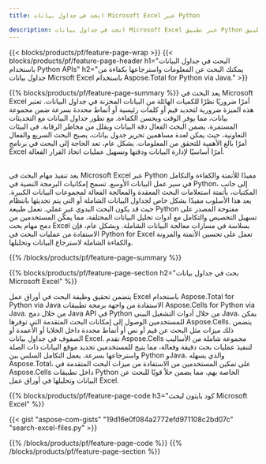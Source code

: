 ```yaml
---
title: ابحث في جداول بيانات Microsoft Excel عبر Python 

description: ابحث في جداول بيانات Microsoft Excel عبر تطبيق Python الخاص بك. البحث في أوراق العمل عبر الإنترنت من خلال التطبيق.
---
```


{{< blocks/products/pf/feature-page-wrap >}}
{{< blocks/products/pf/feature-page-header h1="البحث في جداول البيانات باستخدام Python APIs" h2="يمكنك البحث عن المعلومات واسترجاعها بكفاءة من جداول بيانات Micrsoft Excel باستخدام Aspose.Total for Python via Java." >}}

{{% blocks/products/pf/feature-page-summary %}}
يعد البحث في Microsoft Excel أمرًا ضروريًا نظرًا للكميات الهائلة من البيانات المخزنة في جداول البيانات. تعتبر هذه الميزة ضرورية لتحديد قيم أو كلمات رئيسية أو أنماط محددة بسرعة ضمن مجموعة بيانات، مما يوفر الوقت ويحسن الكفاءة. مع تطور جداول البيانات مع التحديثات المستمرة، يضمن البحث الفعال دقة البيانات ويقلل من مخاطر الرقابة. في البيئات التعاونية، حيث يمكن لعدة مساهمين تحرير جدول بيانات، يصبح البحث السريع والفعال أمرًا بالغ الأهمية للتحقق من المعلومات. بشكل عام، تعد الحاجة إلى البحث في برنامج Excel أمرًا أساسيًا لإدارة البيانات ودقتها وتسهيل عمليات اتخاذ القرار الفعالة.<br /><br />

يعد تنفيذ مهام البحث في Microsoft Excel عبر Python مفيدًا للأتمتة والكفاءة والتكامل في سير عمل البيانات الأوسع. تسمح إمكانيات البرمجة النصية في Python، إلى جانب المكتبات، بأتمتة استعلامات البحث المعقدة والمعالجة الفعالة لمجموعات البيانات الكبيرة. يعد هذا الأسلوب مفيدًا بشكل خاص لجداول البيانات الشاملة أو التي يتم تحديثها بانتظام حيث قد يكون البحث اليدوي غير عملي. تعمل طبيعة Python مفتوحة المصدر على تسهيل التخصيص والتكامل مع أدوات تحليل البيانات المختلفة، مما يمكّن المستخدمين من دمج مهام بحث Excel بسلاسة في مسارات معالجة البيانات الشاملة. وبشكل عام، فإن الاستفادة من عمليات البحث في Python for Excel تعمل على تحسين الأتمتة والمرونة والكفاءة الشاملة لاسترجاع البيانات وتحليلها.

{{% /blocks/products/pf/feature-page-summary  %}}

{{% blocks/products/pf/feature-page-section  h2="بحث في جداول بيانات Microsoft Excel" %}}

يتضمن تحقيق وظيفة البحث في أوراق عمل Excel باستخدام Aspose.Total for Python via Java الاستفادة من واجهة برمجة تطبيقات Aspose.Cells for Python via Java. من خلال دمج Java API في Python من خلال أدوات التشغيل البيني Java، يمكن للمستخدمين الوصول إلى إمكانات البحث المتقدمة التي توفرها Aspose.Cells. يتضمن ذلك ميزات مثل البحث عن قيم أو نص أو أنماط محددة داخل الخلايا أو الأعمدة أو الصفوف في جداول بيانات Excel. تقدم Aspose.Cells مجموعة شاملة من الأساليب لتنفيذ عمليات بحث دقيقة وفعالة، مما يتيح للمستخدمين تحديد موقع البيانات ذات الصلة واسترجاعها بسرعة. يعمل التكامل السلس بين Python وJava، والذي يسهله Aspose.Total، على تمكين المستخدمين من الاستفادة من ميزات البحث المتقدمة في Aspose.Cells داخل تطبيقات Python الخاصة بهم، مما يضمن حلاً قويًا للبحث عن البيانات وتحليلها في أوراق عمل Excel.

{{% blocks/products/pf/feature-page-code h3="كود بايثون لبحث Microsoft Excel" %}}

{{< gist "aspose-com-gists" "19d16e0f084a2772efd971108c2bd07c" "search-excel-files.py" >}}

{{% /blocks/products/pf/feature-page-code  %}}
{{% /blocks/products/pf/feature-page-section %}}